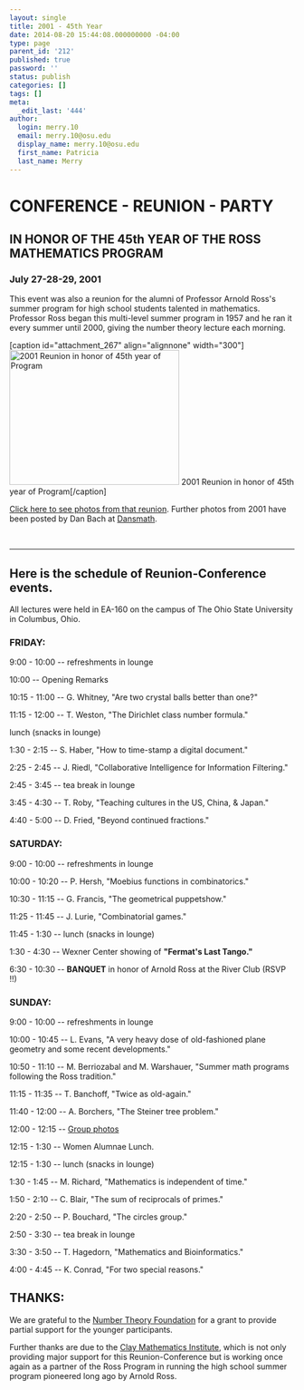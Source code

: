 ```yaml
---
layout: single
title: 2001 - 45th Year
date: 2014-08-20 15:44:08.000000000 -04:00
type: page
parent_id: '212'
published: true
password: ''
status: publish
categories: []
tags: []
meta:
  _edit_last: '444'
author:
  login: merry.10
  email: merry.10@osu.edu
  display_name: merry.10@osu.edu
  first_name: Patricia
  last_name: Merry
---
```

<h1 style="text-align: left;" align="center">CONFERENCE - REUNION - PARTY</h1>
<h2 style="text-align: left;" align="center">IN HONOR OF THE 45th YEAR OF THE ROSS MATHEMATICS PROGRAM</h2>
<h3 style="text-align: left;" align="center">July 27-28-29, 2001</h3>
<p style="text-align: left;">This event was also a reunion for the alumni of Professor Arnold Ross's summer program for high school students talented in mathematics. Professor Ross began this multi-level summer program in 1957 and he ran it every summer until 2000, giving the number theory lecture each morning.</p>
<p>[caption id="attachment_267" align="alignnone" width="300"]<a href="http://u.osu.edu/rossmath/files/2014/08/reunion01bw-2j2od85.jpg"><img class="size-medium wp-image-267" alt="2001 Reunion in honor of 45th year of Program" src="{{ site.baseurl }}/assets/reunion01bw-2j2od85-300x238.jpg" width="300" height="238" /></a> 2001 Reunion in honor of 45th year of Program[/caption]</p>
<p><a title="Reunion Photos" href="http://u.osu.edu/rossmath/alumni/photos/reunion-photos/">Click here to see photos from that reunion</a>. Further photos from 2001 have been posted by Dan Bach at <a href="http://www.dansmath.com/ross/ross.html">Dansmath</a>.</p>
<p>&nbsp;</p>
<hr />
<h2>Here is the schedule of Reunion-Conference events.</h2>
<p>All lectures were held in EA-160 on the campus of The Ohio State University in Columbus, Ohio.</p>
<h3><b>FRIDAY:</b></h3>
<p><b></b>9:00 - 10:00 -- refreshments in lounge</p>
<p>10:00 -- Opening Remarks</p>
<p>10:15 - 11:00 -- G. Whitney, "Are two crystal balls better than one?"</p>
<p>11:15 - 12:00 -- T. Weston, "The Dirichlet class number formula."</p>
<p>lunch (snacks in lounge)</p>
<p>1:30 - 2:15 -- S. Haber, "How to time-stamp a digital document."</p>
<p>2:25 - 2:45 -- J. Riedl, "Collaborative Intelligence for Information Filtering."</p>
<p>2:45 - 3:45 -- tea break in lounge</p>
<p>3:45 - 4:30 -- T. Roby, "Teaching cultures in the US, China, &amp; Japan."</p>
<p>4:40 - 5:00 -- D. Fried, "Beyond continued fractions."</p>
<h3><b>SATURDAY:</b></h3>
<p>9:00 - 10:00 -- refreshments in lounge</p>
<p>10:00 - 10:20 -- P. Hersh, "Moebius functions in combinatorics."</p>
<p>10:30 - 11:15 -- G. Francis, "The geometrical puppetshow."</p>
<p>11:25 - 11:45 -- J. Lurie, "Combinatorial games."</p>
<p>11:45 - 1:30 -- lunch (snacks in lounge)</p>
<p>1:30 - 4:30 -- Wexner Center showing of <b>"Fermat's Last Tango."</b></p>
<p>6:30 - 10:30 -- <b>BANQUET</b> in honor of Arnold Ross at the River Club (RSVP !!)</p>
<h3><b>SUNDAY:</b></h3>
<p>9:00 - 10:00 -- refreshments in lounge</p>
<p>10:00 - 10:45 -- L. Evans, "A very heavy dose of old-fashioned plane geometry and some recent developments."</p>
<p>10:50 - 11:10 -- M. Berriozabal and M. Warshauer, "Summer math programs following the Ross tradition."</p>
<p>11:15 - 11:35 -- T. Banchoff, "Twice as old-again."</p>
<p>11:40 - 12:00 -- A. Borchers, "The Steiner tree problem."</p>
<p>12:00 - 12:15 -- <a title="Reunion Photos" href="http://u.osu.edu/rossmath/alumni/photos/reunion-photos/">Group photos</a></p>
<p>12:15 - 1:30 -- Women Alumnae Lunch.</p>
<p>12:15 - 1:30 -- lunch (snacks in lounge)</p>
<p>1:30 - 1:45 -- M. Richard, "Mathematics is independent of time."</p>
<p>1:50 - 2:10 -- C. Blair, "The sum of reciprocals of primes."</p>
<p>2:20 - 2:50 -- P. Bouchard, "The circles group."</p>
<p>2:50 - 3:30 -- tea break in lounge</p>
<p>3:30 - 3:50 -- T. Hagedorn, "Mathematics and Bioinformatics."</p>
<p>4:00 - 4:45 -- K. Conrad, "For two special reasons."</p>
<h2>THANKS:</h2>
<p>We are grateful to the <a href="http://www.math.uiuc.edu/ntf/">Number Theory Foundation</a> for a grant to provide partial support for the younger participants.</p>
<p>Further thanks are due to the <a href="http://claymath.org">Clay Mathematics Institute</a>, which is not only providing major support for this Reunion-Conference but is working once again as a partner of the Ross Program in running the high school summer program pioneered long ago by Arnold Ross.</p>
